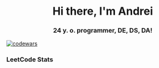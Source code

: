 <h1 align="center">Hi there, I'm Andrei</a>
<h3 align="center">24 y. o. programmer, DE, DS, DA!</h3>

[![codewars](https://www.codewars.com/users/HunterNoob/badges/small)](https://www.codewars.com/users/HunterNoob)

### LeetCode Stats
[//]:<a href="https://github.com/JamessWorld/leetcode-stats">
[//]:  <img alt="LeetCode Stat Card" src="https://leetcode-stats-six.vercel.app/?username=JamessWorld&theme=dark" width="400"/>
[//]:</a>
